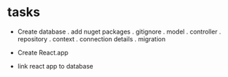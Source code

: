 # tasks

- Create database
 . add nuget packages
 . gitignore
 . model
 . controller
 . repository
 . context
 . connection details
 . migration


- Create React.app
- link react app to database

